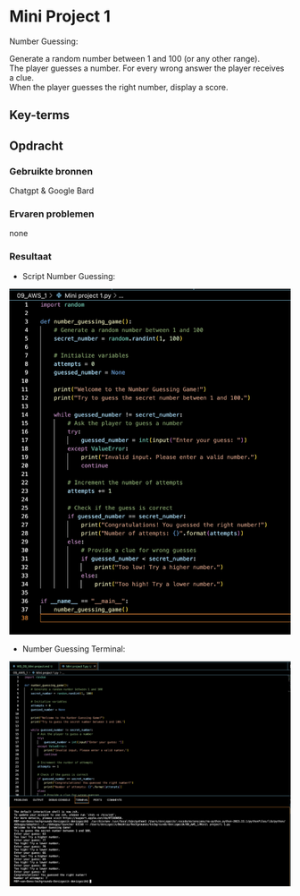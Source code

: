 # Mini Project 1

Number Guessing:

Generate a random number between 1 and 100 (or any other range).<br>
The player guesses a number. For every wrong answer the player receives a clue.<br>
When the player guesses the right number, display a score.<br>


## Key-terms


## Opdracht
### Gebruikte bronnen
Chatgpt & Google Bard

### Ervaren problemen
none

### Resultaat

- Script Number Guessing:

![Alt text](<09_includes/Script number guessing.png>)


- Number Guessing Terminal:

![Alt text](<09_includes/Number guessing.png>)

